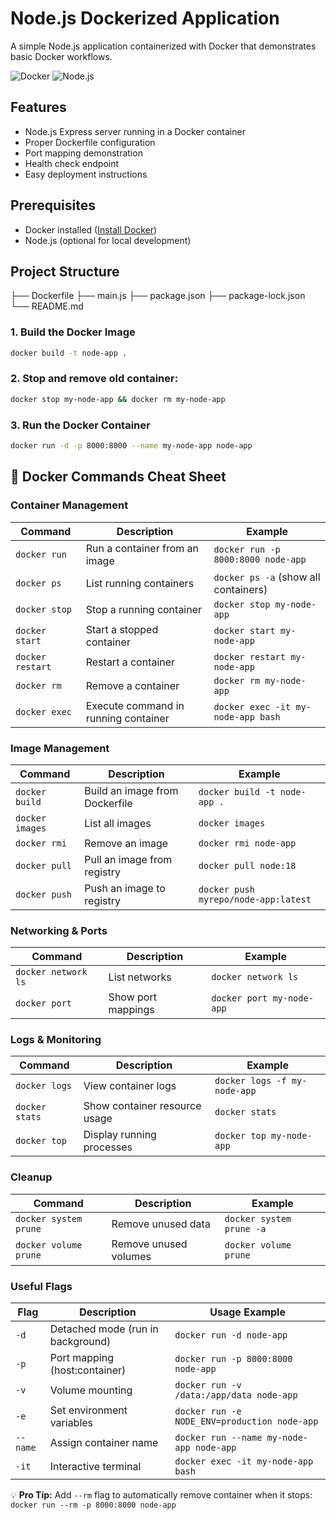 # Node.js Dockerized Application

A simple Node.js application containerized with Docker that demonstrates basic Docker workflows.

![Docker](https://img.shields.io/badge/Docker-2CA5E0?style=for-the-badge&logo=docker&logoColor=white)
![Node.js](https://img.shields.io/badge/Node.js-339933?style=for-the-badge&logo=nodedotjs&logoColor=white)

## Features
- Node.js Express server running in a Docker container
- Proper Dockerfile configuration
- Port mapping demonstration
- Health check endpoint
- Easy deployment instructions

## Prerequisites
- Docker installed ([Install Docker](https://docs.docker.com/get-docker/))
- Node.js (optional for local development)

## Project Structure
├── Dockerfile
├── main.js
├── package.json
├── package-lock.json
└── README.md

### 1. Build the Docker Image
```bash
docker build -t node-app .
```

### 2. Stop and remove old container:
```bash
docker stop my-node-app && docker rm my-node-app
```

### 3. Run the Docker Container
```bash
docker run -d -p 8000:8000 --name my-node-app node-app
```

## 🐳 Docker Commands Cheat Sheet

### Container Management
| Command | Description | Example |
|---------|-------------|---------|
| `docker run` | Run a container from an image | `docker run -p 8000:8000 node-app` |
| `docker ps` | List running containers | `docker ps -a` (show all containers) |
| `docker stop` | Stop a running container | `docker stop my-node-app` |
| `docker start` | Start a stopped container | `docker start my-node-app` |
| `docker restart` | Restart a container | `docker restart my-node-app` |
| `docker rm` | Remove a container | `docker rm my-node-app` |
| `docker exec` | Execute command in running container | `docker exec -it my-node-app bash` |

### Image Management
| Command | Description | Example |
|---------|-------------|---------|
| `docker build` | Build an image from Dockerfile | `docker build -t node-app .` |
| `docker images` | List all images | `docker images` |
| `docker rmi` | Remove an image | `docker rmi node-app` |
| `docker pull` | Pull an image from registry | `docker pull node:18` |
| `docker push` | Push an image to registry | `docker push myrepo/node-app:latest` |

### Networking & Ports
| Command | Description | Example |
|---------|-------------|---------|
| `docker network ls` | List networks | `docker network ls` |
| `docker port` | Show port mappings | `docker port my-node-app` |

### Logs & Monitoring
| Command | Description | Example |
|---------|-------------|---------|
| `docker logs` | View container logs | `docker logs -f my-node-app` |
| `docker stats` | Show container resource usage | `docker stats` |
| `docker top` | Display running processes | `docker top my-node-app` |

### Cleanup
| Command | Description | Example |
|---------|-------------|---------|
| `docker system prune` | Remove unused data | `docker system prune -a` |
| `docker volume prune` | Remove unused volumes | `docker volume prune` |

### Useful Flags
| Flag | Description | Usage Example |
|------|-------------|--------------|
| `-d` | Detached mode (run in background) | `docker run -d node-app` |
| `-p` | Port mapping (host:container) | `docker run -p 8000:8000 node-app` |
| `-v` | Volume mounting | `docker run -v /data:/app/data node-app` |
| `-e` | Set environment variables | `docker run -e NODE_ENV=production node-app` |
| `--name` | Assign container name | `docker run --name my-node-app node-app` |
| `-it` | Interactive terminal | `docker exec -it my-node-app bash` |

💡 **Pro Tip:** Add `--rm` flag to automatically remove container when it stops:  
`docker run --rm -p 8000:8000 node-app`